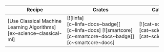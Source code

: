 | Recipe | Crates | Categories |
|--------|--------|------------|
| [Use Classical Machine Learning Algorithms][ex~science~classical-ml] | [![linfa][c~linfa~docs~badge]][c~linfa~docs] [![smartcore][c~smartcore~docs~badge]][c~smartcore~docs] | [![cat~science][cat~science~badge]][cat~science] |

